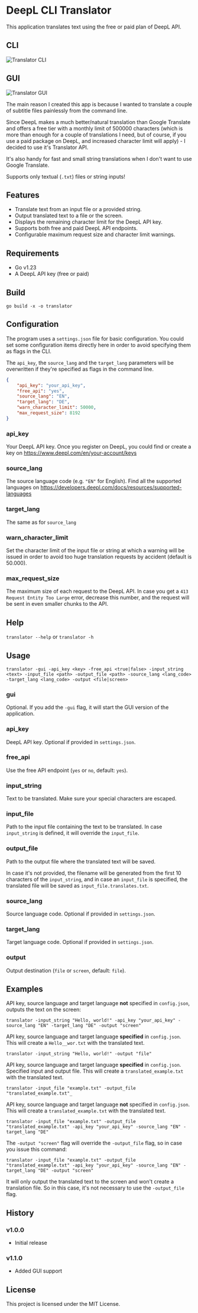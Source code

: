 # DeepL CLI Translator

This application translates text using the free or paid plan of DeepL API.

## CLI

![Translator CLI](images/translator.gif)

## GUI

![Translator GUI](images/translator_gui.png)

The main reason I created this app is because I wanted to translate a couple of subtitle files painlessly from the command line. 

Since DeepL makes a much better/natural translation than Google Translate and offers a free tier with a monthly limit of 500000 characters (which is more than enough for a couple of translations I need, but of course, if you use a paid package on DeepL, and increased character limit will apply) - I decided to use it's Translator API.

It's also handy for fast and small string translations when I don't want to use Google Translate.

Supports only textual (`.txt`) files or string inputs!

## Features

- Translate text from an input file or a provided string.
- Output translated text to a file or the screen.
- Displays the remaining character limit for the DeepL API key.
- Supports both free and paid DeepL API endpoints.
- Configurable maximum request size and character limit warnings.

## Requirements

- Go v1.23
- A DeepL API key (free or paid)

## Build

`go build -x -o translator`

## Configuration

The program uses a `settings.json` file for basic configuration. You could set some configuration items directly here in order to avoid specifying them as flags in the CLI.

The `api_key`, the `source_lang` and the `target_lang` parameters will be overwritten if they're specified as flags in the command line.

```json
{
    "api_key": "your_api_key",
    "free_api": "yes",
    "source_lang": "EN",
    "target_lang": "DE",
    "warn_character_limit": 50000,
    "max_request_size": 8192
}
```
### api_key

Your DeepL API key. Once you register on DeepL, you could find or create a key on https://www.deepl.com/en/your-account/keys

### source_lang 

The source language code (e.g. `"EN"` for English). Find all the supported languages on https://developers.deepl.com/docs/resources/supported-languages

### target_lang

The same as for `source_lang`

### warn_character_limit

Set the character limit of the input file or string at which a warning will be issued in order to avoid too huge translation requests by accident (default is 50.000).

### max_request_size

The maximum size of each request to the DeepL API. In case you get a `413 Request Entity Too Large` error, decrease this number, and the request will be sent in even smaller chunks to the API.

## Help

`translator --help` or `translator -h`

## Usage

```
translator -gui -api_key <key> -free_api <true|false> -input_string <text> -input_file <path> -output_file <path> -source_lang <lang_code> -target_lang <lang_code> -output <file|screen>
```

### gui

Optional. If you add the `-gui` flag, it will start the GUI version of the application.

### api_key

DeepL API key. Optional if provided in `settings.json`.

### free_api

Use the free API endpoint (`yes` or `no`, default: `yes`).

### input_string

Text to be translated. Make sure your special characters are escaped.

### input_file

Path to the input file containing the text to be translated. In case `input_string` is defined, it will override the `input_file`.

### output_file

Path to the output file where the translated text will be saved. 

In case it's not provided, the filename will be generated from the first 10 characters of the `input_string`, and in case an `input_file` is specified, the translated file will be saved as `input_file.translates.txt`.

### source_lang

Source language code. Optional if provided in `settings.json`.

### target_lang

Target language code. Optional if provided in `settings.json`.

### output

Output destination (`file` or `screen`, default: `file`).

## Examples

API key, source language and target language **not** specified in `config.json`, outputs the text on the screen:

```
translator -input_string "Hello, world!" -api_key "your_api_key" -source_lang "EN" -target_lang "DE" -output "screen"
```

API key, source language and target language **specified** in `config.json`. This will create a `Hello__wor.txt` with the translated text.

```
translator -input_string "Hello, world!" -output "file"
```

API key, source language and target language **specified** in `config.json`. Specified input and output file. This will create a `translated_example.txt` with the translated text.

```
translator -input_file "example.txt" -output_file "translated_example.txt"_
```

API key, source language and target language **not** specified in `config.json`. This will create a `translated_example.txt` with the translated text.

```
translator -input_file "example.txt" -output_file "translated_example.txt" -api_key "your_api_key" -source_lang "EN" -target_lang "DE"
```

The `-output "screen"` flag will override the `-output_file` flag, so in case you issue this command:

```
translator -input_file "example.txt" -output_file "translated_example.txt" -api_key "your_api_key" -source_lang "EN" -target_lang "DE" -output "screen"
```

It will only output the translated text to the screen and won't create a translation file. So in this case, it's not necessary to use the `-output_file` flag.

## History

### v1.0.0

- Initial release

### v1.1.0

- Added GUI support

## License

This project is licensed under the MIT License.